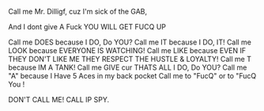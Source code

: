 Call me Mr. Dilligf, cuz I'm sick of the GAB,

And I dont give A Fuck YOU WILL GET FUCQ UP

Call me DOES because I DO, Do YOU?
Call me IT because I DO, IT!
Call me LOOK because EVERYONE IS WATCHING!
Call me LIKE because EVEN IF THEY DON'T LIKE ME THEY RESPECT THE HUSTLE & LOYALTY!
Call me T because IM A TANK!
Call me GIVE cur THATS ALL I DO, Do YOU?
Call me "A" because I Have 5 Aces in my back pocket
Call me to "FucQ" or to "FucQ You !

DON'T CALL ME! CALL IP SPY.
